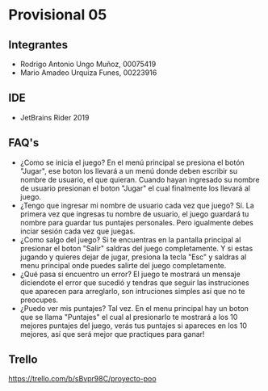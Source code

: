 # Provisional 05

## Integrantes
- Rodrigo Antonio Ungo Muñoz, 00075419
- Mario Amadeo Urquiza Funes, 00223916

## IDE
- JetBrains Rider 2019

## FAQ's
- ¿Como se inicia el juego?
En el menú principal se presiona el botón "Jugar", ese boton los llevará a un menú donde deben escribir su nombre de usuario, el que quieran. Cuando hayan ingresado su nombre de usuario presionan el boton "Jugar" el cual finalmente los llevará al juego.
- ¿Tengo que ingresar mi nombre de usuario cada vez que juego?
Sí. La primera vez que ingresas tu nombre de usuario, el juego guardará tu nombre para guardar tus puntajes personales. Pero igualmente debes inciar sesión cada vez que juegas.
- ¿Como salgo del juego?
Si te encuentras en la pantalla principal al presionar el boton "Salir" saldras del juego completamente. Y si estas jugando y quieres dejar de jugar, presiona la tecla "Esc" y saldras al menu principal onde puedes salirte del juego completamente.
- ¿Qué pasa si encuentro un error?
El juego te mostrará un mensaje diciendote el error que sucedió y tendras que seguir las instruciones que aparecen para arreglarlo, son intruciones simples así que no te preocupes.
- ¿Puedo ver mis puntajes?
Tal vez. En el menu principal hay un boton que se llama "Puntajes" el cual al presionarlo te mostrará a los 10 mejores puntajes del juego, verás tus puntajes si apareces en los 10 mejores, así que será mejor que practiques para ganar!

## Trello
https://trello.com/b/sBvpr98C/proyecto-poo
